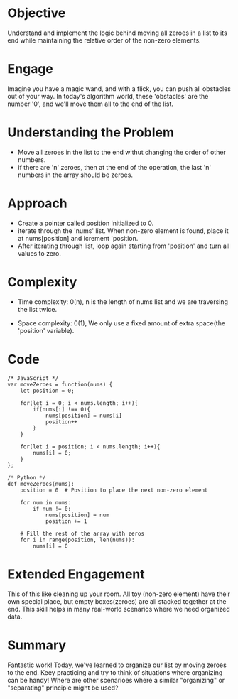 # Objective
Understand and implement the logic behind moving all zeroes in a list to its end while maintaining the relative order of the non-zero elements.

# Engage
Imagine you have a magic wand, and with a flick, you can push all obstacles out of your way. In today's algorithm world, these 'obstacles' are the number '0', and we'll move them all to the end of the list.
 
# Understanding the Problem
- Move all zeroes in the list to the end withut changing the order of other numbers.
- if there are 'n' zeroes, then at the end of the operation, the last 'n' numbers in the array should be zeroes. 

# Approach
- Create a pointer called position initialized to 0.
- iterate through the 'nums' list. When non-zero element is found, place it at nums[position] and icrement 'position.
- After iterating through list, loop again starting from 'position' and turn all values to zero.

# Complexity
- Time complexity:  0(n), n is the length of nums list and we are traversing the list twice.

- Space complexity: 0(1), We only use a fixed amount of extra space(the 'position' variable).

# Code
```
/* JavaScript */
var moveZeroes = function(nums) {
    let position = 0;

    for(let i = 0; i < nums.length; i++){
        if(nums[i] !== 0){
            nums[position] = nums[i]
            position++
        }
    }

    for(let i = position; i < nums.length; i++){
        nums[i] = 0;
    }
};
```
```
/* Python */
def moveZeroes(nums):
    position = 0  # Position to place the next non-zero element

    for num in nums:
        if num != 0:
            nums[position] = num
            position += 1

    # Fill the rest of the array with zeros
    for i in range(position, len(nums)):
        nums[i] = 0
```

# Extended Engagement
This of this like cleaning up your room. All toy (non-zero element) have their own special place, but empty boxes(zeroes) are all stacked together at the end. This skill helps in many real-world scenarios where we need organized data.

# Summary
Fantastic work! Today, we've learned to organize our list by moving zeroes to the end. Keey practicing and try to think of situations where organizing can be handy! Where are other scenarioes where a similar "organizing" or "separating" principle might be used?
